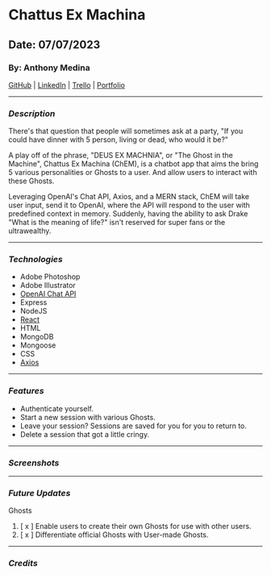 # Chattus Ex Machina

## Date: 07/07/2023

### By: Anthony Medina

[GitHub](https://github.com/ajm24027) | [LinkedIn](https://www.linkedin.com/in/anthonyjmedina/) | [Trello](https://trello.com/b/WKPfCzCs/chem) | [Portfolio](https://www.anthonyjmedina.com/)

---

### **_Description_**

There's that question that people will sometimes ask at a party, "If you could have dinner with 5 person, living or dead, who would it be?"

A play off of the phrase, "DEUS EX MACHNIA", or "The Ghost in the Machine", Chattus Ex Machina (ChEM), is a chatbot app that aims the bring 5 various personalities or Ghosts to a user. And allow users to interact with these Ghosts.

Leveraging OpenAI's Chat API, Axios, and a MERN stack, ChEM will take user input, send it to OpenAI, where the API will respond to the user with predefined context in memory. Suddenly, having the ability to ask Drake "What is the meaning of life?" isn't reserved for super fans or the ultrawealthy.

---

### **_Technologies_**

- Adobe Photoshop
- Adobe Illustrator
- [OpenAI Chat API](https://platform.openai.com/docs/api-reference/chat)
- Express
- NodeJS
- [React](https://react.dev/)
- HTML
- MongoDB
- Mongoose
- CSS
- [Axios](https://axios-http.com/)

---

### **_Features_**

- Authenticate yourself.
- Start a new session with various Ghosts.
- Leave your session? Sessions are saved for you for you to return to.
- Delete a session that got a little cringy.

---

### **_Screenshots_**

---

### **_Future Updates_**

Ghosts

1. [ x ] Enable users to create their own Ghosts for use with other users.
2. [ x ] Differentiate official Ghosts with User-made Ghosts.

---

### **_Credits_**
